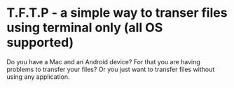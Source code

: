 # T.F.T.P - a simple way to transer files using terminal only (all OS supported)
Do you have a Mac and an Android device? For that you are having problems to transfer your files? Or you just want to transfer files without using any application.
